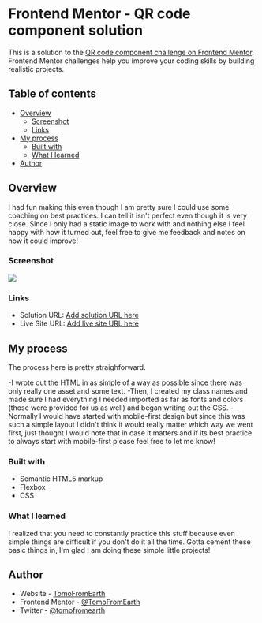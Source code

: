 # Frontend Mentor - QR code component solution

This is a solution to the [QR code component challenge on Frontend Mentor](https://www.frontendmentor.io/challenges/qr-code-component-iux_sIO_H). Frontend Mentor challenges help you improve your coding skills by building realistic projects. 

## Table of contents

- [Overview](#overview)
  - [Screenshot](#screenshot)
  - [Links](#links)
- [My process](#my-process)
  - [Built with](#built-with)
  - [What I learned](#what-i-learned)
- [Author](#author)


## Overview

I had fun making this even though I am pretty sure I could use some coaching on best practices.  I can tell it isn't perfect even though it is very close.  Since I only had a static image to work with and nothing else I feel happy with how it turned out, feel free to give me feedback and notes on how it could improve!

### Screenshot

![](screenshot.png)

### Links

- Solution URL: [Add solution URL here](https://your-solution-url.com)
- Live Site URL: [Add live site URL here](https://your-live-site-url.com)

## My process

The process here is pretty straighforward.

-I wrote out the HTML in as simple of a way as possible since there was only really one asset and some text.
-Then, I created my class names and made sure I had everything I needed imported as far as fonts and colors (those were provided for us as well) and began writing out the CSS.
-Normally I would have started with mobile-first design but since this was such a simple layout I didn't think it would really matter which way we went first, just thought I would note that in case it matters and if its best practice to always start with mobile-first please feel free to let me know! 

### Built with

- Semantic HTML5 markup
- Flexbox
- CSS

### What I learned

I realized that you need to constantly practice this stuff because even simple things are difficult if you don't do it all the time.  Gotta cement these basic things in, I'm glad I am doing these simple little projects!

## Author

- Website - [TomoFromEarth](https://github.com/TomoFromEarth)
- Frontend Mentor - [@TomoFromEarth](https://www.frontendmentor.io/profile/TomoFromEarth)
- Twitter - [@tomofromearth](https://www.twitter.com/tomofromearth)
